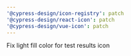 ```yaml
---
'@cypress-design/icon-registry': patch
'@cypress-design/react-icon': patch
'@cypress-design/vue-icon': patch
---
```


Fix light fill color for test results icon
